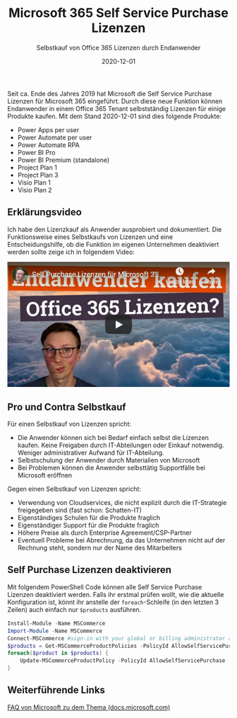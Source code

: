 ﻿---
aliases:
    - m365-self-service-purchase
slug: M365-Self-Service-Purchase
title: "Microsoft 365 Self Service Purchase Lizenzen"
subtitle: "Selbstkauf von Office 365 Lizenzen durch Endanwender"
date: 2020-12-01
contenttags: [microsoft365, office365, licensing, selfservice]
---

Seit ca. Ende des Jahres 2019 hat Microsoft die Self Service Purchase Lizenzen für Microsoft 365 eingeführt. Durch diese neue Funktion können Endanwender in einem Office 365 Tenant selbstständig Lizenzen für einige Produkte kaufen. Mit dem Stand 2020-12-01 sind dies folgende Produkte:

-   Power Apps per user
-   Power Automate per user
-   Power Automate RPA
-   Power BI Pro
-   Power BI Premium (standalone)
-   Project Plan 1
-   Project Plan 3
-   Visio Plan 1
-   Visio Plan 2

## Erklärungsvideo

Ich habe den Lizenzkauf als Anwender ausprobiert und dokumentiert. Die Funktionsweise eines Selbstkaufs von Lizenzen und eine Entscheidungshilfe, ob die Funktion im eigenen Unternehmen deaktiviert werden sollte zeige ich in folgendem Video:

[![Microsoft 365 Self Service Purchase Lizenzen (YouTube)](/images/2020/2020-12-01_Selfservicepurchase-YT-Thumbnail.jpg "Microsoft 365 Self Service Purchase Lizenzen (YouTube)")](https://www.youtube.com/watch?v=zrsAle3-y7E)

## Pro und Contra Selbstkauf

Für einen Selbstkauf von Lizenzen spricht:

-   Die Anwender können sich bei Bedarf einfach selbst die Lizenzen kaufen. Keine Freigaben durch IT-Abteilungen oder Einkauf notwendig. Weniger administrativer Aufwand für IT-Abteilung.
-   Selbstschulung der Anwender durch Materialien von Microsoft
-   Bei Problemen können die Anwender selbsttätig Supportfälle bei Microsoft eröffnen

Gegen einen Selbstkauf von Lizenzen spricht:

-   Verwendung von Cloudservices, die nicht explizit durch die IT-Strategie freigegeben sind (fast schon: Schatten-IT)
-   Eigenständiges Schulen für die Produkte fraglich
-   Eigenständiger Support für die Produkte fraglich
-   Höhere Preise als durch Enterprise Agreement/CSP-Partner
-   Eventuell Probleme bei Abrechnung, da das Unternehmen nicht auf der Rechnung steht, sondern nur der Name des Mitarbeiters

## Self Purchase Lizenzen deaktivieren

Mit folgendem PowerShell Code können alle Self Service Purchase Lizenzen deaktiviert werden. Falls ihr erstmal prüfen wollt, wie die aktuelle Konfiguration ist, könnt ihr anstelle der `foreach`-Schleife (in den letzten 3 Zeilen) auch einfach nur `$products` ausführen.

```powershell
Install-Module -Name MSCommerce
Import-Module -Name MSCommerce
Connect-MSCommerce #sign-in with your global or billing administrator account when prompted
$products = Get-MSCommerceProductPolicies -PolicyId AllowSelfServicePurchase
foreach($product in $products) {
    Update-MSCommerceProductPolicy -PolicyId AllowSelfServicePurchase -ProductId ($product.ProductID) -Enabled $false
}
```

## Weiterführende Links

[FAQ von Microsoft zu dem Thema (docs.microsoft.com)](https://docs.microsoft.com/en-us/microsoft-365/commerce/subscriptions/self-service-purchase-faq?view=o365-worldwide)
